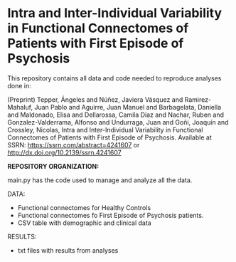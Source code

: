 # Intra and Inter-Individual Variability in Functional Connectomes of Patients with First Episode of Psychosis


This repository contains all data and code needed to reproduce analyses done in: 

(Preprint)
Tepper, Ángeles and Núñez, Javiera Vásquez and Ramirez-Mahaluf, Juan Pablo and Aguirre, Juan Manuel and Barbagelata, Daniella and Maldonado, Elisa and Dellarossa, Camila Díaz and Nachar, Ruben and Gonzalez-Valderrama, Alfonso and Undurraga, Juan and Goñi, Joaquín and Crossley, Nicolas, Intra and Inter-Individual Variability in Functional Connectomes of Patients with First Episode of Psychosis. Available at SSRN: https://ssrn.com/abstract=4241607 or http://dx.doi.org/10.2139/ssrn.4241607

**REPOSITORY ORGANIZATION:**

main.py has the code used to manage and analyze all the data.

DATA:
 - Functional connectomes for Healthy Controls 
 - Functional connectomes fo First Episode of Psychosis patients.
 - CSV table with demographic and clinical data
 
 RESULTS:
 - txt files with results from analyses
